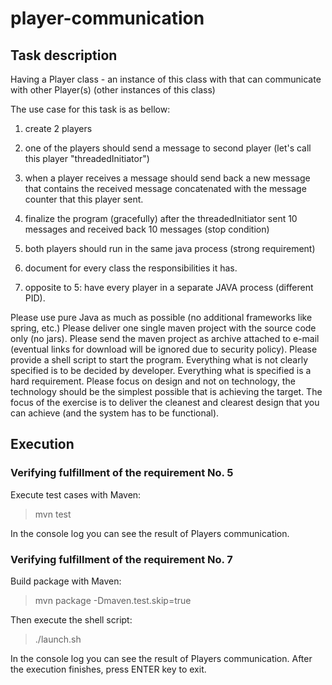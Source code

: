 # player-communication
## Task description

Having a Player class - an instance of this class with that can communicate with other Player(s) (other instances of this class)

The use case for this task is as bellow:

1. create 2 players

2. one of the players should send a message to second player (let's call this player "threadedInitiator")

3. when a player receives a message should send back a new message that contains the received message concatenated with the message counter that this player sent.

4. finalize the program (gracefully) after the threadedInitiator sent 10 messages and received back 10 messages (stop condition)

5. both players should run in the same java process (strong requirement)

6. document for every class the responsibilities it has.

7. opposite to 5: have every player in a separate JAVA process (different PID).

Please use pure Java as much as possible (no additional frameworks like spring, etc.)
Please deliver one single maven project with the source code only (no jars). Please send the maven project as archive attached to e-mail (eventual links for download will be ignored due to security policy).
Please provide a shell script to start the program.
Everything what is not clearly specified is to be decided by developer. Everything what is specified is a hard requirement.
Please focus on design and not on technology, the technology should be the simplest possible that is achieving the target.
The focus of the exercise is to deliver the cleanest and clearest design that you can achieve (and the system has to be functional).

## Execution
### Verifying fulfillment of the requirement No. 5
Execute test cases with Maven:
>mvn test

In the console log you can see the result of Players communication.

### Verifying fulfillment of the requirement No. 7
Build package with Maven:
>mvn package -Dmaven.test.skip=true

Then execute the shell script:
>./launch.sh

In the console log you can see the result of Players communication. After the execution finishes, press ENTER key to exit.
